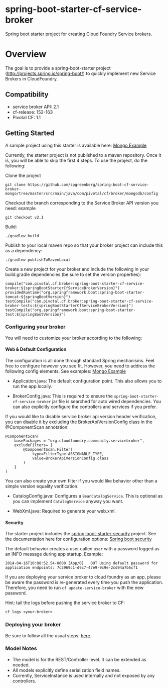 spring-boot-starter-cf-service-broker
===========================

Spring boot starter project for creating Cloud Foundry Service brokers.

# Overview

The goal is to provide a spring-boot-starter project (http://projects.spring.io/spring-boot/) to quickly implement new Service Brokers in CloudFoundry.  

## Compatibility

* service broker API: 2.1
* cf-release: 152-163
* Pivotal CF: 1.1

## Getting Started

A sample project using this starter is available here: [Mongo Example](https://github.com/spgreenberg/spring-boot-cf-service-broker-mongo)

Currently, the starter project is not published to a maven repository.  Once it is, you will be able to skip the first 4 steps.  To use the project, do the following:

Clone the project

	git clone https://github.com/spgreenberg/spring-boot-cf-service-broker-mongo/tree/master/src/main/java/com/pivotal/cf/broker/mongodb/config

Checkout the branch corresponding to the Service Broker API version you need: example 

	git checkout v2.1

Build: 
		
	./gradlew build


Publish to your local maven repo so that your broker project can include this as a dependency: 

	./gradlew publishToMavenLocal

Create a new project for your broker and include the following in your build.gradle dependencies (be sure to set the version properties):
	
	compile("com.pivotal.cf.broker:spring-boot-starter-cf-service-broker:${springBootStarterCfServiceBrokerVersion}")
	providedRuntime("org.springframework.boot:spring-boot-starter-tomcat:${springBootVersion}")
    testCompile("com.pivotal.cf.broker:spring-boot-starter-cf-service-broker-tests:${springBootStarterCfServiceBrokerVersion}")
    testCompile("org.springframework.boot:spring-boot-starter-test:${springBootVersion}")

### Configuring your broker

You will need to customize your broker according to the following:

#### Web & Default Configuration

The configuration is all done through standard Spring mechanisms.  Feel free to configure however you see fit.  However, you need to address the following config elements. See examples: [Mongo Example](https://github.com/spgreenberg/spring-boot-cf-service-broker-mongo/tree/master/src/main/java/com/pivotal/cf/broker/mongodb/config)

* Application.java: The default configuration point.  This also allows you to run the app locally.

* BrokerConfig.java: This is required to ensure the `spring-boot-starter-cf-service-broker` jar file is searched for auto wired dependencies.  You can also explicitly configure the controllers and services if you prefer.

If you would like to disable service broker api version header verification, you can disable it by excluding the BrokerApiVersionConfig class in the @ComponentScan annotation:

	@ComponentScan(
		basePackages = "org.cloudfoundry.community.servicebroker", 
		excludeFilters= { 
			@ComponentScan.Filter(
				type=FilterType.ASSIGNABLE_TYPE, 
				value=BrokerApiVersionConfig.class
			)
		}
	)

You can also create your own filter if you would like behavior other than a simple version equality verification.

* CatalogConfig.java: Configures a `BeanCatalogService`.  This is optional as you can implement `CatalogService` anyway you want.

* WebXml.java: Required to generate your web.xml.

#### Security

The starter project includes the [spring-boot-starter-security](https://github.com/spring-projects/spring-boot/tree/master/spring-boot-starters/spring-boot-starter-security) project.  See the documentation here for configuration options: [Spring boot security](http://docs.spring.io/spring-boot/docs/current-SNAPSHOT/reference/htmlsingle/#boot-features-security)

The default behavior creates a user called `user` with a  password logged as an INFO message during app startup.  Example:

	2014-04-16T10:08:52.54-0600 [App/0]   OUT Using default password for application endpoints: 7c2969c1-d9c7-47e9-9c9e-2cd94a7b6cf1

If you are deploying your service broker to cloud foundry as an app, please be aware the password is re-generated every time you push the application.  Therefore, you need to run `cf update-service-broker` with the new password. 

Hint: tail the logs before pushing the service broker to CF:

	cf logs <your-broker>

### Deploying your broker

Be sure to follow all the usual steps: [here](http://docs.cloudfoundry.org/services/).

### Model Notes

- The model is for the REST/Controller level.  It can be extended as needed.
- All models explicitly define serialization field names.
- Currently, ServiceInstance is used internally and not exposed by any controllers.




